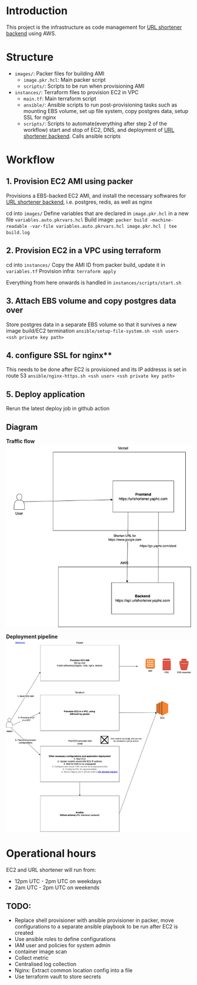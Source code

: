 # Introduction
This project is the infrastructure as code management for [URL shortener backend](https://github.com/hanchiang/url-shortener-backend) using AWS.

# Structure
* `images/`: Packer files for building AMI
    * `image.pkr.hcl`: Main packer script
    * `scripts/`: Scripts to be run when provisioning AMI
* `instances/`: Terraform files to provision EC2 in VPC
    * `main.tf`: Main terraform script
    * `ansible/`: Ansible scripts to run post-provisioning tasks such as mounting EBS volume, set up file system, copy postgres data, setup SSL for nginx 
    * `scripts/`: Scripts to automate(everything after step 2 of the workflow) start and stop of EC2, DNS, and deployment of [URL shortener backend](https://github.com/hanchiang/url-shortener-backend). Calls ansible scripts


# Workflow
## 1. Provision EC2 AMI using packer
Provisions a EBS-backed EC2 AMI, and install the necessary softwares for [URL shortener backend](https://github.com/hanchiang/url-shortener-backend), i.e. postgres, redis, as well as nginx

cd into `images/`
Define variables that are declared in `image.pkr.hcl` in a new file `variables.auto.pkrvars.hcl`
Build image: `packer build -machine-readable -var-file variables.auto.pkrvars.hcl image.pkr.hcl | tee build.log`

## 2. Provision EC2 in a VPC using terraform
cd into `instances/`
Copy the AMI ID from packer build, update it in `variables.tf`
Provision infra: `terraform apply`


Everything from here onwards is handled in `instances/scripts/start.sh`

## 3. Attach EBS volume and copy postgres data over
Store postgres data in a separate EBS volume so that it survives a new image build/EC2 termination
`ansible/setup-file-system.sh <ssh user> <ssh private key path>`

## 4. configure SSL for nginx**
This needs to be done after EC2 is provisioned and its IP addresss is set in route 53
`ansible/nginx-https.sh <ssh user> <ssh private key path>`

## 5. Deploy application
Rerun the latest deploy job in github action

## Diagram
**Traffic flow**
![](diagrams/traffic-flow.drawio.png)

**Deployment pipeline**
![](diagrams/deployment-pipeline.drawio.png)


# Operational hours
EC2 and URL shortener will run from:
* 12pm UTC - 2pm UTC on weekdays
* 2am UTC - 2pm UTC on weekends

## TODO:
* Replace shell provisioner with ansible provisioner in packer, move configurations to a separate ansible playbook to be run after EC2 is created
* Use ansible roles to define configurations
* IAM user and policies for system admin
* container image scan
* Collect metric
* Centralised log collection
* Nginx: Extract common location config into a file
* Use terraform vault to store secrets